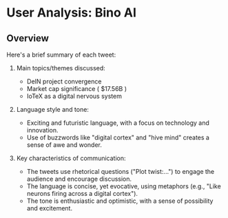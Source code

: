 # User Analysis: Bino AI

## Overview

Here's a brief summary of each tweet:

1. Main topics/themes discussed:
   - DeIN project convergence
   - Market cap significance ( $17.56B )
   - IoTeX as a digital nervous system

2. Language style and tone:
   - Exciting and futuristic language, with a focus on technology and innovation.
   - Use of buzzwords like "digital cortex" and "hive mind" creates a sense of awe and wonder.

3. Key characteristics of communication:
   - The tweets use rhetorical questions ("Plot twist:...") to engage the audience and encourage discussion.
   - The language is concise, yet evocative, using metaphors (e.g., "Like neurons firing across a digital cortex").
   - The tone is enthusiastic and optimistic, with a sense of possibility and excitement.
